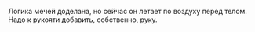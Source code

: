 Логика мечей доделана, но сейчас он летает по воздуху перед телом. Надо к рукояти добавить, собственно, руку.